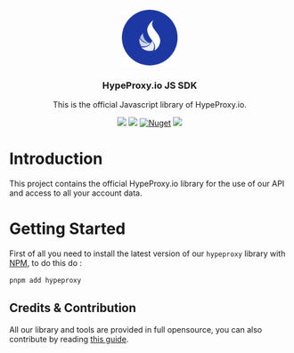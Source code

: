 <p align="center">
  <p align="center">
    <img src="https://raw.githubusercontent.com/hypeproxy/hypeproxy/main/logo.png" height="100" alt="HypeProxy.io" />
  </p>
  <h3 align="center">
    HypeProxy.io JS SDK
  </h3>
  <p align="center">
    This is the official Javascript library of HypeProxy.io.
  </p>
  <p align="center">
    <a href="hhttps://github.com/hypeproxy/hypeproxy-dotnet/actions"><img src="https://github.com/hypeproxy/hypeproxy-js/actions/workflows/publish.yml/badge.svg" /></a>
    <a href="https://www.typescriptlang.org/"><img src="https://shields.io/badge/TypeScript-3178C6?logo=TypeScript&logoColor=FFF" /></a>
    <a href="https://www.npmjs.com/hypeproxy/"><img alt="Nuget" src="https://img.shields.io/npm/v/hypeproxy"></a>
    <a href="https://github.com/lucid-kv/lucid/blob/master/LICENSE.md"><img src="https://img.shields.io/badge/license-MIT-lightgrey.svg" /></a>
  </p>
</p>

# Introduction

This project contains the official HypeProxy.io library for the use of our API and access to all your account data.

# Getting Started

First of all you need to install the latest version of our `hypeproxy` library with [NPM](https://www.nuget.org/packages/HypeProxy/#readme-body-tab), to do this do :

```bash
pnpm add hypeproxy
```

## Credits & Contribution

All our library and tools are provided in full opensource, you can also contribute by reading [this guide](CONTRIBUTING.md).
